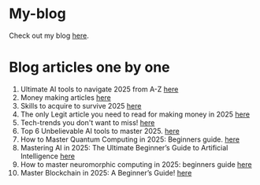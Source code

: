 # My-blog

Check out my blog [here](https://sphereoftech360.in/).
# Blog articles one by one
1. Ultimate AI tools to navigate 2025 from A-Z [here](https://sphereoftech360.in/2024/12/all-ai-tools-in-one-go-from-z-in.html)
2. Money making articles [here](https://sphereoftech360.in/2024/03/9-proven-websites-that-pay-in-dollars.html)
3. Skills to acquire to survive 2025 [here](https://sphereoftech360.in/2024/12/the-ultimate-skill-set-you-must-acquire.html)
4. The only Legit article you need to read for making money in 2025 [here](https://sphereoftech360.in/2024/12/the-only-legit-article-you-need-to-read.html)
5. Tech-trends you don't want to miss! [here](https://sphereoftech360.in/2024/12/the-ultimate-skill-set-you-must-acquire.html)
6. Top  6 Unbelievable AI tools to master 2025. [here](https://sphereoftech360.in/2024/12/the-ultimate-skill-set-you-must-acquire.html)
7. How to Master Quantum Computing in 2025: Beginners guide. [here](https://www.sphereoftech360.in/2025/01/how-to-master-quantum-computing-in-2025.html)
8. Mastering AI in 2025: The Ultimate Beginner’s Guide to Artificial Intelligence  [here](https://www.sphereoftech360.in/2025/01/mastering-ai-in-2025-ultimate-beginners.html)
9. How to master neuromorphic computing in 2025: beginners guide  [here](https://www.sphereoftech360.in/2025/01/how-to-master-neuromorphic-computing-in.html)
10. Master Blockchain in 2025: A Beginner’s Guide! [here](https://www.sphereoftech360.in/2025/01/how-to-master-blockchain-in-2025.html)
